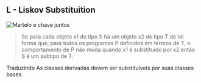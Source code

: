 ## L - Liskov Substituition 
![Martelo e chave juntos](imagens/single-responsibility-principle.png)

> Se para cada objeto x1 do tipo S há um objeto x2 do tipo T de tal forma que, para todos os programas P definidos em termos de T, 
> o comportamento de P não muda quando x1 é substituído por x2 então S é um subtipo de T. 

Traduzindo
As classes derivadas devem ser substituíveis por suas classes bases.

